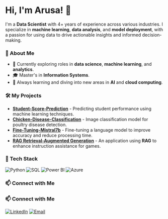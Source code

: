 # Hi, I'm Arusa! 👋

I'm a **Data Scientist** with 4+ years of experience across various industries. I specialize in **machine learning**, **data analysis**, and **model deployment**, with a passion for using data to drive actionable insights and informed decision-making.

### 🔹 About Me
- 💼 Currently exploring roles in **data science**, **machine learning**, and **analytics**.
- 🎓 Master's in **Information Systems**.
- 🌱 Always learning and diving into new areas in **AI** and **cloud computing**.

### 🛠️ My Projects
- **[Student-Score-Prediction](https://github.com/ArusaKhalfay/Student-Score-Prediction)** - Predicting student performance using machine learning techniques.
- **[Chicken-Disease-Classification](https://github.com/ArusaKhalfay/Chicken-Disease-Classification)** - Image classification model for poultry disease detection.
- **[Fine-Tuning-Mistral7b](https://github.com/ArusaKhalfay/Fine-Tuning-Mistral7b)** - Fine-tuning a language model to improve accuracy and reduce processing time.
- **[RAG Retrieval-Augmented Generation](https://github.com/ArusaKhalfay/RAG-Retrieval-Augmented-Generation---Powered-Game-Instruction-Assistant)** - An application using **RAG** to enhance instruction assistance for games.

### 🧰 Tech Stack
![Python](https://img.shields.io/badge/-Python-3776AB?style=flat&logo=python&logoColor=white)
![SQL](https://img.shields.io/badge/-SQL-003B57?style=flat&logo=mysql&logoColor=white)
![Power BI](https://img.shields.io/badge/-Power%20BI-F2C811?style=flat&logo=power-bi&logoColor=black)
![Azure](https://img.shields.io/badge/-Azure-0078D4?style=flat&logo=microsoft-azure&logoColor=white)

### 📫 Connect with Me
### 📫 Connect with Me
[![LinkedIn](https://img.shields.io/badge/-LinkedIn-blue?style=flat&logo=Linkedin&logoColor=white)](https://www.linkedin.com/in/arusakhalfay/)
[![Email](https://img.shields.io/badge/-Email-red?style=flat&logo=gmail&logoColor=white)](mailto:arusakhalfay32@gmail.com)


